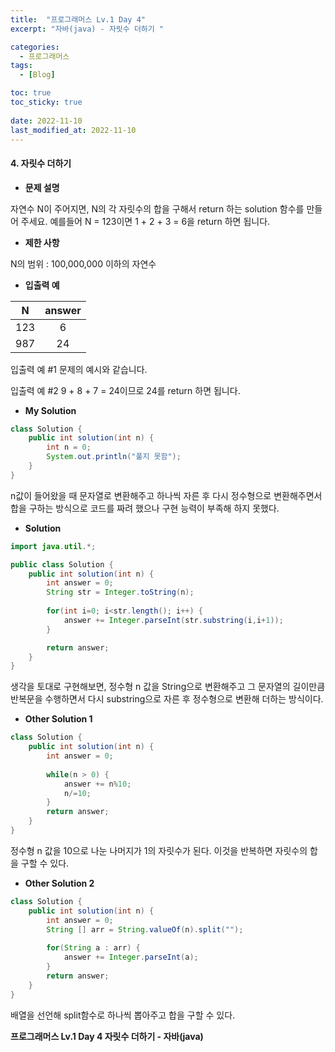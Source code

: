 ```yaml
---
title:  "프로그래머스 Lv.1 Day 4"
excerpt: "자바(java) - 자릿수 더하기 "

categories:
  - 프로그래머스
tags:
  - [Blog]

toc: true
toc_sticky: true
 
date: 2022-11-10
last_modified_at: 2022-11-10
---
```


#### 4. 자릿수 더하기


- **문제 설명** 

자연수 N이 주어지면, N의 각 자릿수의 합을 구해서 return 하는 solution 함수를 만들어 주세요.
예를들어 N = 123이면 1 + 2 + 3 = 6을 return 하면 됩니다.

- **제한 사항**

N의 범위 : 100,000,000 이하의 자연수

- **입출력 예**

|**N**|**answer**|
|:---:|:---:|
|123|6|
|987|24|

입출력 예 #1
문제의 예시와 같습니다.

입출력 예 #2
9 + 8 + 7 = 24이므로 24를 return 하면 됩니다.

- **My Solution**

```java
class Solution {
    public int solution(int n) {
        int n = 0;
        System.out.println("풀지 못함");
    }
}
```
n값이 들어왔을 때 문자열로 변환해주고
하나씩 자른 후 다시 정수형으로 변환해주면서
합을 구하는 방식으로 코드를 짜려 했으나
구현 능력이 부족해 하지 못했다.

- **Solution**

```java
import java.util.*;

public class Solution {
    public int solution(int n) {
        int answer = 0;
        String str = Integer.toString(n);
        
        for(int i=0; i<str.length(); i++) {
            answer += Integer.parseInt(str.substring(i,i+1));
        }

        return answer;
    }
}
```
생각을 토대로 구현해보면, 정수형 n 값을 String으로 변환해주고 그 문자열의 길이만큼 반복문을 수행하면서 다시 substring으로 자른 후 정수형으로 변환해 더하는 방식이다.


- **Other Solution 1**

```java
class Solution {
    public int solution(int n) {
        int answer = 0;
        
        while(n > 0) {
            answer += n%10;
            n/=10;
        }
        return answer;
    }
}

```

정수형 n 값을 10으로 나눈 나머지가 1의 자릿수가 된다.
이것을 반복하면 자릿수의 합을 구할 수 있다. 

- **Other Solution 2**

```java
class Solution {
	public int solution(int n) {
		int answer = 0;
		String [] arr = String.valueOf(n).split("");
		
		for(String a : arr) {
			answer += Integer.parseInt(a);
		}
		return answer;
	}
}
```

배열을 선언해 split함수로 하나씩 뽑아주고 합을 구할 수 있다.

**프로그래머스 Lv.1 Day 4 자릿수 더하기 - 자바(java)**